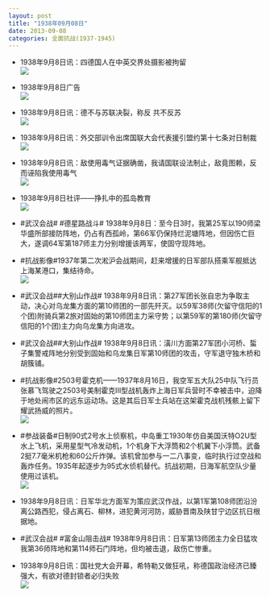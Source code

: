 ```yaml
---
layout: post
title: "1938年09月08日"
date: 2013-09-08
categories: 全面抗战(1937-1945)
---
```


<meta name="referrer" content="no-referrer" />

- 1938年9月8日讯：四德国人在中英交界处摄影被拘留 <br/><img src="https://ww2.sinaimg.cn/large/aca367d8jw1e8fg23z7ddj20950wrwg9.jpg" />

- 1938年9月8日广告 <br/><img src="https://ww2.sinaimg.cn/large/aca367d8jw1e8feblwramj203w0d3dg6.jpg" />

- 1938年9月8日讯：德不与苏联决裂，称反 共不反苏 <br/><img src="https://ww1.sinaimg.cn/large/aca367d8jw1e8fcl92tnuj20bd0d6dhp.jpg" />

- 1938年9月8日讯：外交部训令出席国联大会代表援引盟约第十七条对日制裁 <br/><img src="https://ww4.sinaimg.cn/large/aca367d8jw1e8fauq8541j208a0wi40l.jpg" />

- 1938年9月8日讯：敌使用毒气证据确凿，我请国联设法制止，敌竟图赖，反而诬陷我使用毒气 <br/><img src="https://ww1.sinaimg.cn/large/aca367d8jw1e8f94e4b78j20fa19mtha.jpg" />

- 1938年9月8日社评——挣扎中的孤岛教育 <br/><img src="https://ww1.sinaimg.cn/large/aca367d8jw1e8f7e064ooj20go0w9n1s.jpg" />

- #武汉会战# #德星路战斗# 1938年9月8日：至今日3时，我第25军以190师梁华盛所部接防阵地，仍占有西孤岭，第66军仍保持烂泥塘阵地，但因伤亡巨大，遂调64军第187师主力分别增援该两军，使固守现阵地。 

- #抗战影像#1937年第二次淞沪会战期间，赶来增援的日军部队搭乘军舰抵达上海某港口，集结待命。 <br/><img src="https://ww2.sinaimg.cn/large/aca367d8jw1e8f3n3qqbaj20ci09maax.jpg" />

- #武汉会战##大别山作战# 1938年9月8日讯：第27军团长张自忠为争取主动，决心对乌龙集方面的第10师团的一部先歼灭。以59军38师(欠留守信阳的1个团)附骑兵第2旅对固始的第10师团主力采守势；以第59军的第180师(欠留守信阳的1个团)主力向乌龙集方向进攻。 

- #武汉会战##大别山作战# 1938年9月8日讯：潢川方面第27军团小河桥、蜇子集警戒阵地分别受到固始和乌龙集日军第10师团的攻击，守军退守独木桥和胡簇铺。 

- #抗战影像#2503号霍克机——1937年8月16日，我空军五大队25中队飞行员张慕飞驾驶之2503号美制霍克III型战机轰炸上海日军兵营时不幸被击中，迫降于地处闹市区的远东运动场。这是其后日军士兵站在这架霍克战机残骸上留下耀武扬威的照片。 <br/><img src="https://ww1.sinaimg.cn/large/aca367d8jw1e8ewpecim9j20dw0bpacy.jpg" />

- #参战装备#日制90式2号水上侦察机，中岛重工1930年仿自美国沃特O2U型水上飞机，采用星型气冷发动机，1个机身下大浮筒和2个机翼下小浮筒。武备2挺7.7毫米机枪和60公斤炸弹。该机曾加参与一二八事变，临时执行过空战和轰炸任务。1935年起逐步为95式水侦机替代。抗战初期，日海军航空队少量使用过该机。 <br/><img src="https://ww3.sinaimg.cn/large/aca367d8jw1e8euz0gt5dj20m80fbgni.jpg" />

- 1938年9月8日讯：日军华北方面军为策应武汉作战，以第1军第108师团沿汾离公路西犯，侵占离石、柳林，进犯黄河河防，威胁晋南及陕甘宁边区抗日根据地。 

- #武汉会战# #富金山阻击战# 1938年9月8日讯：日军第13师团主力全日猛攻我第36师阵地和第114师石门阵地，但均被击退，敌伤亡惨重。 

- 1938年9月8日讯：国社党大会开幕，希特勒又做狂吼，称德国政治经济已臻强大，有欲对德封锁者必归失败 <br/><img src="https://ww4.sinaimg.cn/large/aca367d8jw1e8eq1npxnkj20880p3406.jpg" />

